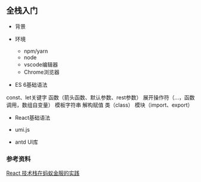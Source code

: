 ## 全栈入门

* 背景

* 环境

  - npm/yarn
  - node
  - vscode编辑器
  - Chrome浏览器

* ES 6基础语法

const、let关键字
函数（箭头函数、默认参数、rest参数）
展开操作符（...，函数调用，数组自变量）
模板字符串
解构赋值
类（class）
模块（import、export）

* React基础语法

* umi.js

* antd UI库


### 参考资料

[React 技术栈在蚂蚁金服的实践](https://www.sohu.com/a/129392055_612370)